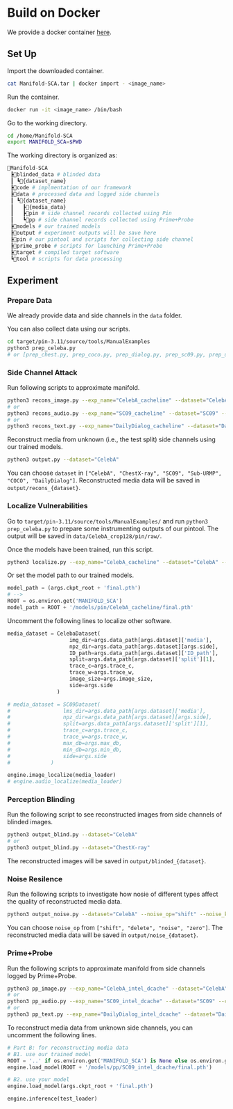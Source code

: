 # Build on Docker

We provide a docker container [here](https://hkustconnect-my.sharepoint.com/:u:/g/personal/yyuanaq_connect_ust_hk/EXEpJpl7VIhJmFbaXo3Th1YBjuCzO9ht2LEN0WKP3tQ_2A?e=4Fg3RB).

## Set Up

Import the downloaded container.

```bash
cat Manifold-SCA.tar | docker import - <image_name>
```

Run the container.

```bash
docker run -it <image_name> /bin/bash
```

Go to the working directory.

```bash
cd /home/Manifold-SCA
export MANIFOLD_SCA=$PWD
```

The working directory is organized as:
```python
📂Manifold-SCA
 ┣📂blinded_data # blinded data
 ┃ ┗📂{dataset_name}
 ┣📂code # implmentation of our framework
 ┣📂data # processed data and logged side channels
 ┃ ┗📂{dataset_name}
 ┃   ┣📂{media_data}
 ┃   ┣📂pin # side channel records collected using Pin
 ┃   ┗📂pp # side channel records collected using Prime+Probe
 ┣📂models # our trained models
 ┣📂output # experiment outputs will be save here
 ┣📂pin # our pintool and scripts for collecting side channel
 ┣📂prime_probe # scripts for launching Prime+Probe
 ┣📂target # compiled target software
 ┗📂tool # scripts for data processing
```

## Experiment

### Prepare Data

We already provide data and side channels in the `data` folder.

You can also collect data using our scripts.

```bash
cd target/pin-3.11/source/tools/ManualExamples
python3 prep_celeba.py
# or [prep_chest.py, prep_coco.py, prep_dialog.py, prep_sc09.py, prep_urmp.py] 
```

### Side Channel Attack

Run following scripts to approximate manifold.
```bash
python3 recons_image.py --exp_name="CelebA_cacheline" --dataset="CelebA" --side="cacheline"
# or
python3 recons_audio.py --exp_name="SC09_cacheline" --dataset="SC09" --side="cacheline"
# or
python3 recons_text.py --exp_name="DailyDialog_cacheline" --dataset="DailyDialog" --side="cacheline"
```

Reconstruct media from unknown (i.e., the test split) side channels using our trained models.

```bash
python3 output.py --dataset="CelebA"
```

You can choose `dataset` in `["CelebA", "ChestX-ray", "SC09", "Sub-URMP", "COCO", "DailyDialog"]`. Reconstructed media data will be saved in `output/recons_{dataset}`.

### Localize Vulnerabilities

Go to `target/pin-3.11/source/tools/ManualExamples/` and run `python3 prep_celeba.py` to prepare some instrumenting outputs of our pintool. The output will be saved in `data/CelebA_crop128/pin/raw/`.

Once the models have been trained, run this script.

```bash
python3 localize.py --exp_name="CelebA_cacheline" --dataset="CelebA" --side="cacheline"
```

Or set the model path to our trained models.

```python
model_path = (args.ckpt_root + 'final.pth')
# -->
ROOT = os.environ.get('MANIFOLD_SCA')
model_path = ROOT + '/models/pin/CelebA_cacheline/final.pth'
```

Uncomment the following lines to localize other software.

```python
media_dataset = CelebaDataset(
                    img_dir=args.data_path[args.dataset]['media'], 
                    npz_dir=args.data_path[args.dataset][args.side],
                    ID_path=args.data_path[args.dataset]['ID_path'],
                    split=args.data_path[args.dataset]['split'][1],
                    trace_c=args.trace_c,
                    trace_w=args.trace_w,
                    image_size=args.image_size,
                    side=args.side
                )

# media_dataset = SC09Dataset(
#                 lms_dir=args.data_path[args.dataset]['media'],
#                 npz_dir=args.data_path[args.dataset][args.side],
#                 split=args.data_path[args.dataset]['split'][1],
#                 trace_c=args.trace_c,
#                 trace_w=args.trace_w,
#                 max_db=args.max_db,
#                 min_db=args.min_db,
#                 side=args.side
#             )

engine.image_localize(media_loader)
# engine.audio_localize(media_loader)
```

### Perception Blinding

Run the following script to see reconstructed images from side channels of blinded images.

```bash
python3 output_blind.py --dataset="CelebA"
# or
python3 output_blind.py --dataset="ChestX-ray"
```

The reconstructed images will be saved in `output/blinded_{dataset}`.

### Noise Resilence

Run the following scripts to investigate how nosie of different types affect the quality of reconstructed media data.

```bash
python3 output_noise.py --dataset="CelebA" --noise_op="shift" --noise_k="100"
```

You can choose `noise_op` from `["shift", "delete", "noise", "zero"]`. The reconstructed media data will be saved in `output/noise_{dataset}`.

### Prime+Probe

Run the following scripts to approximate manifold from side channels logged by Prime+Probe.

```bash
python3 pp_image.py --exp_name="CelebA_intel_dcache" --dataset="CelebA" --cpu="intel" --cache="dcache"
# or
python3 pp_audio.py --exp_name="SC09_intel_dcache" --dataset="SC09" --cpu="intel" --cache="dcache"
# or
python3 pp_text.py --exp_name="DailyDialog_intel_dcache" --dataset="DailyDialog" --cpu="intel" --cache="dcache"
```

To reconstruct media data from unknown side channels, you can uncomment the following lines.

```python
# Part B: for reconstructing media data
# B1. use our trained model
ROOT = '..' if os.environ.get('MANIFOLD_SCA') is None else os.environ.get('MANIFOLD_SCA')
engine.load_model(ROOT + '/models/pp/SC09_intel_dcache/final.pth')

# B2. use your model
engine.load_model(args.ckpt_root + 'final.pth')

engine.inference(test_loader)
```
